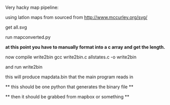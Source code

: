 Very hacky map pipeline:

using latlon maps from sourced from http://www.mccurley.org/svg/

get all.svg

run  mapconverted.py

**at this point you have to manually format into a c array and get the length.**

now compile write2bin
gcc write2bin.c allstates.c -o write2bin

and run write2bin

this will produce mapdata.bin that the main program reads in


** this should be one python that generates the binary file **

** then it should be grabbed from mapbox or something **
